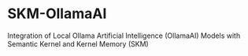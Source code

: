 # SKM-OllamaAI
Integration of Local Ollama Artificial Intelligence (OllamaAI) Models with Semantic Kernel and Kernel Memory (SKM)
